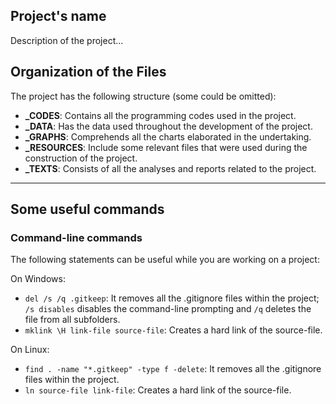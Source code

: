 ##  Project's name

Description of the project...

##  Organization of the Files

The project has the following structure (some could be omitted):
  * **_CODES**: Contains all the programming codes used in the project.
  * **_DATA**:  Has the data used throughout the development of the project.
  * **_GRAPHS**: Comprehends all the charts elaborated in the undertaking.
  * **_RESOURCES**: Include some relevant files that were used during the construction of the project.
  * **_TEXTS**: Consists of all the analyses and reports related to the project.

---

##  Some useful commands

### Command-line commands

The following statements can be useful while you are working on a project:

On Windows:

* `del /s /q .gitkeep`: It removes all the .gitignore files within the project; `/s disables` disables the command-line prompting and `/q` deletes the file from all subfolders.
* `mklink \H link-file source-file`: Creates a hard link of the source-file.

On Linux:

* `find . -name "*.gitkeep" -type f -delete`: It removes all the .gitignore files within the project.
* `ln source-file link-file`: Creates a hard link of the source-file.
